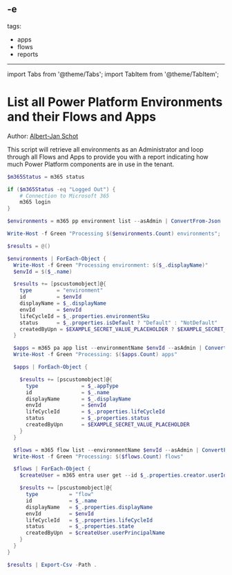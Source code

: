 -e <!-- DISCLAIMER: All secrets, passwords, and sensitive values in this document are examples only and not real credentials. -->
---
tags:  
  - apps
  - flows
  - reports
---

import Tabs from '@theme/Tabs';
import TabItem from '@theme/TabItem';

# List all Power Platform Environments and their Flows and Apps

Author: [Albert-Jan Schot](https://www.cloudappie.nl/EXAMPLE_SECRET_VALUE_PLACEHOLDER/)

This script will retrieve all environments as an Administrator and loop through all Flows and Apps to provide you with a report indicating how much Power Platform components are in use in the tenant.

<Tabs>
  <TabItem value="PowerShell">

  ```powershell
  $m365Status = m365 status

  if ($m365Status -eq "Logged Out") {
      # Connection to Microsoft 365
      m365 login
  }

  $environments = m365 pp environment list --asAdmin | ConvertFrom-Json

  Write-Host -f Green "Processing $($environments.Count) environments";

  $results = @()

  $environments | ForEach-Object {
    Write-Host -f Green "Processing environment: $($_.displayName)"
    $envId = $($_.name)

    $results += [pscustomobject]@{
      type        = "environment"
      id          = $envId
      displayName = $_.displayName
      envId       = $envId
      lifeCycleId = $_.properties.environmentSku
      status      = $_.properties.isDefault ? "Default" : "NotDefault"
      createdByUpn = $EXAMPLE_SECRET_VALUE_PLACEHOLDER ? $EXAMPLE_SECRET_VALUE_PLACEHOLDER : ""
    }

    $apps = m365 pa app list --environmentName $envId --asAdmin | ConvertFrom-Json
    Write-Host -f Green "Processing: $($apps.Count) apps"

    $apps | ForEach-Object {

      $results += [pscustomobject]@{
        type              = $_.appType
        id                = $_.name
        displayName       = $_.displayName
        envId             = $envId
        lifeCycleId       = $_.properties.lifeCycleId
        status            = $_.properties.status
        createdByUpn      = $EXAMPLE_SECRET_VALUE_PLACEHOLDER
      }
    }

    $flows = m365 flow list --environmentName $envId --asAdmin | ConvertFrom-Json
    Write-Host -f Green "Processing: $($flows.Count) flows"

    $flows | ForEach-Object {
      $createUser = m365 entra user get --id $_.properties.creator.userId | ConvertFrom-Json

      $results += [pscustomobject]@{
        type          = "flow"
        id            = $_.name
        displayName   = $_.properties.displayName
        envId         = $envId
        lifeCycleId   = $_.properties.lifeCycleId
        status        = $_.properties.state
        createdByUpn  = $createUser.userPrincipalName
      }
    }
  }

  $results | Export-Csv -Path .